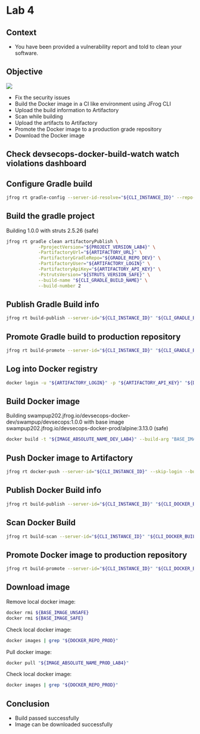 # Lab 4

## Context

- You have been provided a vulnerability report and told to clean your software.

## Objective

![](images/lab4.png)

- Fix the security issues
- Build the Docker image in a CI like environment using JFrog CLI
- Upload the build information to Artifactory
- Scan while building
- Upload the artifacts to Artifactory
- Promote the Docker image to a production grade repository
- Download the Docker image 

## Check devsecops-docker-build-watch watch violations dashboard 

## Configure Gradle build

```bash
jfrog rt gradle-config --server-id-resolve="${CLI_INSTANCE_ID}" --repo-resolve="${GRADLE_REPO_DEV}" --server-id-deploy="${CLI_INSTANCE_ID}" --repo-deploy="${GRADLE_REPO_DEV}" --use-wrapper=false --uses-plugin=true --deploy-ivy-desc=false
```

## Build the gradle project
Building 1.0.0 with struts 2.5.26 (safe)

```bash
jfrog rt gradle clean artifactoryPublish \
            -PprojectVersion="${PROJECT_VERSION_LAB4}" \
            -PartifactoryUrl="${ARTIFACTORY_URL}" \
            -PartifactoryGradleRepo="${GRADLE_REPO_DEV}" \
            -PartifactoryUser="${ARTIFACTORY_LOGIN}" \
            -PartifactoryApiKey="${ARTIFACTORY_API_KEY}" \
            -PstrutsVersion="${STRUTS_VERSION_SAFE}" \
            --build-name "${CLI_GRADLE_BUILD_NAME}" \
            --build-number 2
```

## Publish Gradle Build info

```bash
jfrog rt build-publish --server-id="${CLI_INSTANCE_ID}" "${CLI_GRADLE_BUILD_NAME}" 2
```

## Promote Gradle build to production repository

```bash
jfrog rt build-promote --server-id="${CLI_INSTANCE_ID}" "${CLI_GRADLE_BUILD_NAME}" 2 "${GRADLE_REPO_PROD}-local" 
```

## Log into Docker registry

```bash
docker login -u "${ARTIFACTORY_LOGIN}" -p "${ARTIFACTORY_API_KEY}" "${DOCKER_REGISTRY_DEV}"
```

## Build Docker image

Building swampup202.jfrog.io/devsecops-docker-dev/swampup/devsecops:1.0.0 with base image swampup202.jfrog.io/devsecops-docker-prod/alpine:3.13.0 (safe)

```bash
docker build -t "${IMAGE_ABSOLUTE_NAME_DEV_LAB4}" --build-arg "BASE_IMAGE=${BASE_IMAGE_SAFE}" . --no-cache
```

## Push Docker image to Artifactory

```bash
jfrog rt docker-push --server-id="${CLI_INSTANCE_ID}" --skip-login --build-name="${CLI_DOCKER_BUILD_NAME}" --build-number=2 --module="${CLI_DOCKER_BUILD_NAME}" "${IMAGE_ABSOLUTE_NAME_DEV_LAB4}" "${DOCKER_REPO_DEV}"
```

## Publish Docker Build info

```bash
jfrog rt build-publish --server-id="${CLI_INSTANCE_ID}" "${CLI_DOCKER_BUILD_NAME}" 2
```

## Scan Docker Build

```bash
jfrog rt build-scan --server-id="${CLI_INSTANCE_ID}" "${CLI_DOCKER_BUILD_NAME}" 2
```

## Promote Docker image to production repository

```bash
jfrog rt build-promote --server-id="${CLI_INSTANCE_ID}" "${CLI_DOCKER_BUILD_NAME}" 2 "${DOCKER_REPO_PROD}-local" 
```

## Download image

Remove local docker image:
```bash
docker rmi ${BASE_IMAGE_UNSAFE}
docker rmi ${BASE_IMAGE_SAFE}
```

Check local docker image:
```bash
docker images | grep "${DOCKER_REPO_PROD}"
```

Pull docker image:
```bash
docker pull "${IMAGE_ABSOLUTE_NAME_PROD_LAB4}"
```

Check local docker image:
```bash
docker images | grep "${DOCKER_REPO_PROD}"
```

## Conclusion

- Build passed successfully
- Image can be downloaded successfully
